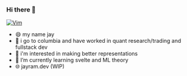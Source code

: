 ### Hi there 👋
[![Vim](https://img.shields.io/badge/VIM-%2311AB00.svg?style=for-the-badge&logo=vim&logoColor=white)](https://github.com/Soycid/nvim)

- 😄 my name jay
- 🏫 i go to columbia and have worked in quant research/trading and fullstack dev
- 🔭 i'm interested in making better representations
- 🌱 I’m currently learning svelte and ML theory
- 🌐 jayram.dev (WIP)


